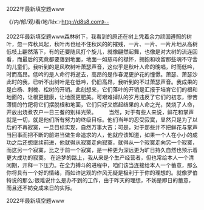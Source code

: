 2022年最新填空题www

《/内/部/观/看/地/址👉http://d8s8.com》--

2022年最新填空题www森林树下，我看到的原还在树上凭着余力顽固遵照的树叶，忽一阵秋风起，秋叶再也经不住秋风的的摧残，一片、一片、一片片地从高树低枝上翩然落下，有的还要随风打个旋儿，就像翩然起舞，也像是对大树的流连回看，而最后的究竟都要落到地面，地面一如慈母的襟怀，拥抱和收留那些魂不守舍的儿童们。我听到的是风吹树叶萧瑟声音，这似乎是秋叶人命的晚唱，时而低吟，时而高昂。低吟的是人命行将逝去，高昂的是作春泥更护花的憧憬。萧瑟、萧瑟沙此时的我，已听不出树叶是在低吟，仍旧高昂，我听到的不过萧瑟声音。我成果的是白杨、刺槐、松树的开销。此刻想来，它们落叶的开销是汇报于培育它们的根和地面的，让根更健康，让地面更肥美。可艰难掉队的岁月违反了它们的初志，惨苦薄情的竹耙将它们摆脱根和地面，它们只好又燃起结果的人命之光，焚烧了人命，开放出烧煮农户一日三餐的别样光荣。
　　当然，对于有些人来说，鲜花和掌声就是一切，就是他们所有努力的终级目标。他们当年的忍受寂寞，显然只是为了以后的不再寂寞，一旦目标实现，自然万事大吉；可是，对于那些并不把鲜花与掌声当回事而把不断的前进当做生命追求的人，他就应该知道，如果一个人在小小的成功之后还想继续前进，他就得从寂寞走向寂寞，就得从一个寂寞走向另一个寂寞，而这另一个寂寞，比之于前一个寂寞，是一种更为深远更为旷日持久自然也预示着更大成功的寂寞。
在追梦的路上，我从来是个生产经营者，但也常给本人一个清闲期，开释一下压力。在全力搏斗的进程中，咱们该当连接给本人一个蓄意，那么你将具有一个好的情绪，而如许达观的作风无疑是极利于于你的理想的。就像罗伯特说的那么:很难说什么是办不到的工作，由于昨天的理想，不妨是即日的蓄意，而且还不妨变成来日的实际。





2022年最新填空题www
